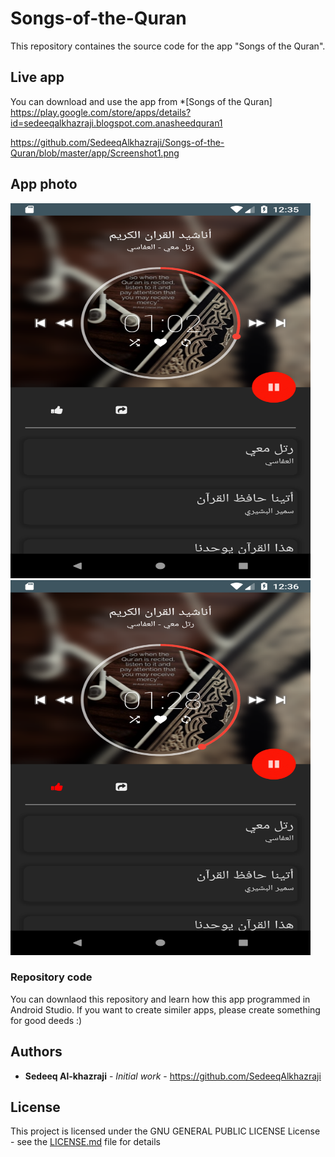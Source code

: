 # Songs-of-the-Quran
This repository containes the source code for the app "Songs of the Quran". 

## Live app
You can download and use the app from *[Songs of the Quran] https://play.google.com/store/apps/details?id=sedeeqalkhazraji.blogspot.com.anasheedquran1


https://github.com/SedeeqAlkhazraji/Songs-of-the-Quran/blob/master/app/Screenshot1.png

## App photo

<img src="https://github.com/SedeeqAlkhazraji/Songs-of-the-Quran/blob/master/app/Screenshot1.png" width="480" height="600">

<img src="https://github.com/SedeeqAlkhazraji/Songs-of-the-Quran/blob/master/app/Screenshot2.png" width="480" height="600">


### Repository code
You can downlaod this repository and learn how this app programmed in Android Studio. If you want to create similer apps, please create something for good deeds :)

## Authors
* **Sedeeq Al-khazraji** - *Initial work* -
https://github.com/SedeeqAlkhazraji

## License
This project is licensed under the  GNU GENERAL PUBLIC LICENSE License - see the [LICENSE.md](LICENSE.md) file for details


